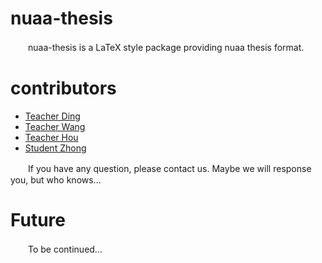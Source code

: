 # nuaa-thesis
　　nuaa-thesis is a LaTeX style package providing nuaa thesis format.  

# contributors
- [Teacher Ding](https://github.com/uraplutonium)
- [Teacher Wang](https://github.com/traceflight)
- [Teacher Hou](https://github.com/ChenDianGuDeng)
- [Student Zhong](https://github.com/Veviz)

　　If you have any question, please contact us. Maybe we will response you, but who knows...

# Future
 　　To be continued...